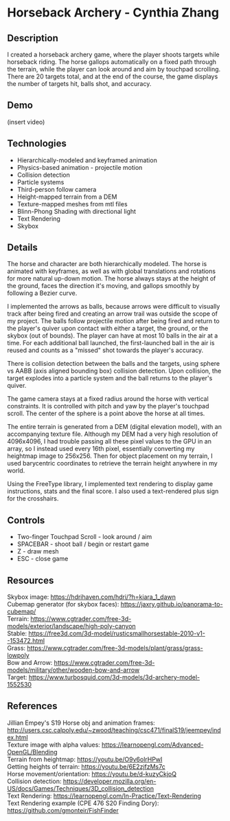 # Horseback Archery - Cynthia Zhang

## Description
I created a horseback archery game, where the player shoots targets while horseback riding. The horse gallops automatically on a fixed path through the terrain, while the player can look around and aim by touchpad scrolling. There are 20 targets total, and at the end of the course, the game displays the number of targets hit, balls shot, and accuracy.

## Demo
(insert video)

## Technologies
* Hierarchically-modeled and keyframed animation
* Physics-based animation - projectile motion
* Collision detection
* Particle systems
* Third-person follow camera
* Height-mapped terrain from a DEM
* Texture-mapped meshes from mtl files 
* Blinn-Phong Shading with directional light
* Text Rendering 
* Skybox

## Details

The horse and character are both hierarchically modeled. The horse is animated with keyframes, as well as with global translations and rotations for more natural up-down motion. The horse always stays at the height of the ground, faces the direction it's moving, and gallops smoothly by following a Bezier curve. 

I implemented the arrows as balls, because arrows were difficult to visually track after being fired and creating an arrow trail was outside the scope of my project. The balls follow projectile motion after being fired and return to the player's quiver upon contact with either a target, the ground, or the skybox (out of bounds). The player can have at most 10 balls in the air at a time. For each additional ball launched, the first-launched ball in the air is reused and counts as a "missed" shot towards the player's accuracy. 

There is collision detection between the balls and the targets, using sphere vs AABB (axis aligned bounding box) collision detection. Upon collision, the target explodes into a particle system and the ball returns to the player's quiver. 

The game camera stays at a fixed radius around the horse with vertical constraints. It is controlled with pitch and yaw by the player's touchpad scroll. The center of the sphere is a point above the horse at all times. 

The entire terrain is generated from a DEM (digital elevation model), with an accompanying texture file. Although my DEM had a very high resolution of 4096x4096, I had trouble passing all these pixel values to the GPU in an array, so I instead used every 16th pixel, essentially converting my heightmap image to 256x256. Then for object placement on my terrain, I used barycentric coordinates to retrieve the terrain height anywhere in my world.   

Using the FreeType library, I implemented text rendering to display game instructions, stats and the final score. I also used a text-rendered plus sign for the crosshairs. 

## Controls
* Two-finger Touchpad Scroll - look around / aim
* SPACEBAR - shoot ball / begin or restart game
* Z - draw mesh 
* ESC - close game

## Resources 
Skybox image: https://hdrihaven.com/hdri/?h=kiara_1_dawn \
Cubemap generator (for skybox faces): https://jaxry.github.io/panorama-to-cubemap/ \
Terrain: https://www.cgtrader.com/free-3d-models/exterior/landscape/high-poly-canyon \
Stable: https://free3d.com/3d-model/rusticsmallhorsestable-2010-v1--153472.html \
Grass: https://www.cgtrader.com/free-3d-models/plant/grass/grass-lowpoly \
Bow and Arrow: https://www.cgtrader.com/free-3d-models/military/other/wooden-bow-and-arrow \
Target: https://www.turbosquid.com/3d-models/3d-archery-model-1552530

## References
Jillian Empey's S19 Horse obj and animation frames: http://users.csc.calpoly.edu/~zwood/teaching/csc471/finalS19/jeempey/index.html \
Texture image with alpha values: https://learnopengl.com/Advanced-OpenGL/Blending \
Terrain from heightmap: https://youtu.be/O9v6olrHPwI \
Getting heights of terrain: https://youtu.be/6E2zjfzMs7c \
Horse movement/orientation: https://youtu.be/d-kuzyCkjoQ \
Collision detection: https://developer.mozilla.org/en-US/docs/Games/Techniques/3D_collision_detection \
Text Rendering: https://learnopengl.com/In-Practice/Text-Rendering \
Text Rendering example (CPE 476 S20 Finding Dory): https://github.com/gmonteir/FishFinder